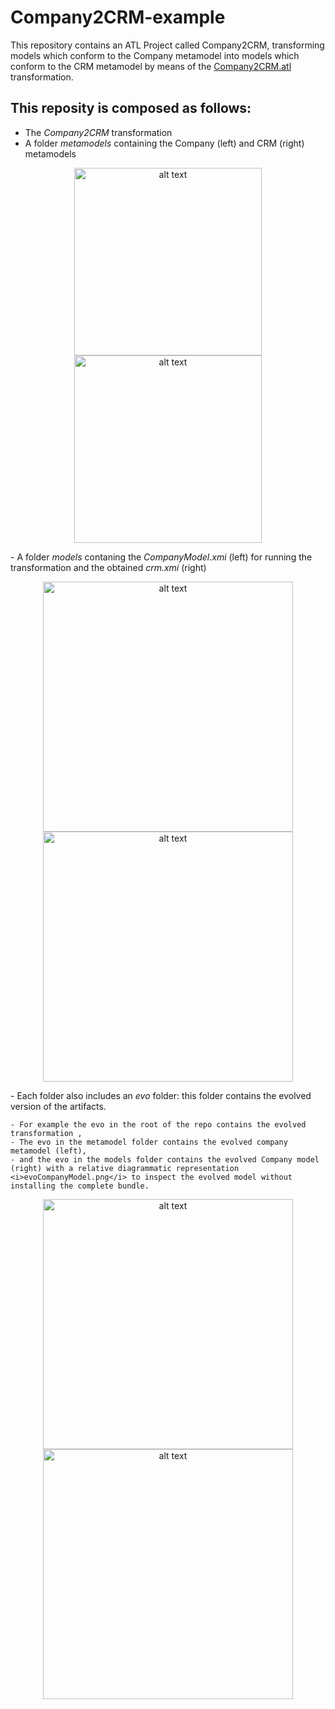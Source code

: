 # Company2CRM-example
This repository contains an ATL Project called Company2CRM,  transforming models which conform to the Company metamodel into models which conform to the CRM metamodel by means of the [Company2CRM.atl](https://github.com/gssi/Company2CRM-example/blob/master/Company2CRM.atl) transformation. 
## This reposity is composed as follows:
- The *Company2CRM* transformation
- A folder *metamodels* containing the Company (left) and CRM (right) metamodels
<p align="center">
<img src="https://github.com/gssi/Company2CRM-example/blob/master/metamodels/CompanyMM.png" alt="alt text" width="300px">
<img src="https://github.com/gssi/Company2CRM-example/blob/master/metamodels/crmMM.png" alt="alt text" width="300px">
</p>
- A folder <i>models</i> contaning the <i>CompanyModel.xmi</i> (left) for running the transformation and the obtained <i>crm.xmi</i> (right)
<p align="center">
<img src="https://github.com/gssi/Company2CRM-example/blob/master/models/companyModel.png" alt="alt text" width="400px">
<img src="https://github.com/gssi/Company2CRM-example/blob/master/models/crm-xmi.png" alt="alt text" width="400px"></p>
- Each folder also includes an <i>evo</i> folder: this folder contains the evolved version of the artifacts.
    
    - For example the evo in the root of the repo contains the evolved transformation , 
    - The evo in the metamodel folder contains the evolved company metamodel (left), 
    - and the evo in the models folder contains the evolved Company model (right) with a relative diagrammatic representation <i>evoCompanyModel.png</i> to inspect the evolved model without installing the complete bundle.

<p align="center">
<img src="https://github.com/gssi/Company2CRM-example/blob/master/metamodels/evo/company2MM.png" alt="alt text" width="400px">
<img src="https://github.com/gssi/Company2CRM-example/blob/master/models/evo/evoCompanyModel.png" alt="alt text" width="400px"></p>
